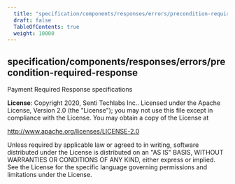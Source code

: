 ```yaml
---
  title: "specification/components/responses/errors/precondition-required-response"
  draft: false
  TableOfContents: true
  weight: 10000
---
```

<a name="module_specification/components/responses/errors/precondition-required-response"></a>

## specification/components/responses/errors/precondition-required-response
Payment Required Response specifications

**License**: Copyright 2020, Senti Techlabs Inc..
Licensed under the Apache License, Version 2.0 (the &quot;License&quot;);
you may not use this file except in compliance with the License.
You may obtain a copy of the License at

   http://www.apache.org/licenses/LICENSE-2.0

Unless required by applicable law or agreed to in writing, software
distributed under the License is distributed on an &quot;AS IS&quot; BASIS,
WITHOUT WARRANTIES OR CONDITIONS OF ANY KIND, either express or implied.
See the License for the specific language governing permissions and
limitations under the License.  
